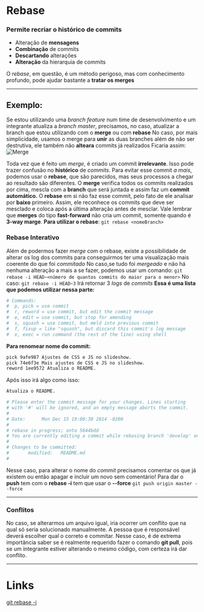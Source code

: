 # Rebase
### Permite recriar o histórico de commits
- Alteração de **mensagens**
- **Combinação** de commits
- **Descartando** alterações
- **Alteração** da hierarquia de commits

O *rebase*, em questão, é um método perigoso, mas com conhecimento profundo, pode ajudar bastante a **tratar os merges**

--- 
## Exemplo:
Se estou utilizando uma *branch feature* num time de desenvolvimento e um integrante atualiza a *branch master*, precisamos, no caso, atualizar a branch que estou utilizando com o **merge** ou com **rebase**
No caso, por mais simplicidade, usamos o merge para **unir** as duas branches além de não ser destrutiva, ele também não **alteara** commits já realizados
Ficaria assim:
![Merge](https://static.concrete.com.br/uploads/2017/08/image5-768x515.png)

Toda vez que é feito um *merge*, é criado um commit **irrelevante**. Isso pode trazer confusão no **histórico** de *commits*.
Para evitar esse commit *a mais*, podemos usar o **rebase**, que são parecidos, mas seus processos a chegar ao resultado são diferentes. 
O **merge** verifica todos os commits realizados por cima, mescla com a **branch** que será juntada e assim faz um **commit automático.** 
O **rebase** em si não faz esse commit, pelo fato de ele analisar por **baixo** primeiro. Assim, ele reconhece os commits que deve ser mesclado e coloca após a última alteração antes de mesclar.
Vale lembrar que **merges** do tipo **fast-forward** não cria um commit, somente quando é **3-way marge**.
**Para utilizar o rebase**:
`git rebase <nomeBranch>`


### Rebase Interativo
Além de podermos fazer *merge* com o rebase, existe a possibilidade de alterar os log dos commits para conseguirmos ter uma visualização mais coerente do que foi *commitado*
No caso,se tudo foi *mergeado* e não há nenhuma alteração a mais a se fazer, podemos usar um comando:
`git rebase -i HEAD~<número de quantos commits do maior para o menor>`
No caso:
`git rebase -i HEAD~3`
Irá retornar 3 *logs* de *commits*
**Essa é uma lista que podemos utilizar nessa parte:**

```bash
# Commands:
#  p, pick = use commit
#  r, reword = use commit, but edit the commit message
#  e, edit = use commit, but stop for amending
#  s, squash = use commit, but meld into previous commit
#  f, fixup = like "squash", but discard this commit's log message
#  x, exec = run command (the rest of the line) using shell
```

**Para renomear nome do commit:**
```bash
pick 9afe987 Ajustes de CSS e JS no slideshow.
pick 74e6f3e Mais ajustes de CSS e JS no slideshow.
reword 1ee9572 Atualiza o README.
```
Após isso irá algo como isso:
```bash
Atualiza o README.

# Please enter the commit message for your changes. Lines starting
# with '#' will be ignored, and an empty message aborts the commit.
#
# Date:      Mon Dec 15 19:09:30 2014 -0200
#
# rebase in progress; onto 5644bdd
# You are currently editing a commit while rebasing branch 'develop' on '5644bdd'.
#
# Changes to be committed:
#       modified:   README.md
#
```
Nesse caso, para alterar o nome do *commit* precisamos comentar os que já existem ou então apagar e incluir um novo sem comentário!
Para dar o **push** tem com o **rebase -i** tem que usar o **--force**
`git push origin master --force`

---

### Conflitos
No caso, se alterarmos um arquivo igual, iria ocorrer um conflito que na qual só seria solucionado manualmente. A pessoa que é responsável deverá escolher qual o correto e commitar. 
Nesse caso, é de extrema importância saber se é realmente requerido fazer o comando **git pull**, pois se um integrante estiver alterando o mesmo código, com certeza irá dar conflito.

---

# Links

[git rebase -i](http://www.raphaelfabeni.com.br/git-alterando-commits-parte-1/)
<!--stackedit_data:
eyJoaXN0b3J5IjpbLTIwOTM2NzQxNjksMTM2Nzc4OTMzNiwtNz
MxNTY5NDU1LDk2MzY2NDE2NSwtMTE0ODUxMjgwOCw4ODg5ODM0
MDIsLTEwNDQxODIyOTMsMzc2NzU3MjAwLDE5NzI5NzU5MTEsMT
Y1NTUwOTE3MV19
-->